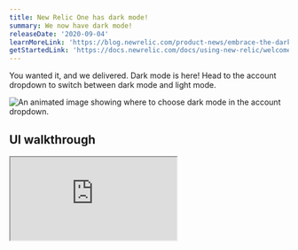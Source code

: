 ```yaml
---
title: New Relic One has dark mode!
summary: We now have dark mode!
releaseDate: '2020-09-04'
learnMoreLink: 'https://blog.newrelic.com/product-news/embrace-the-dark-mode/'
getStartedLink: 'https://docs.newrelic.com/docs/using-new-relic/welcome-new-relic/get-started/view-our-ui-dark-mode'
---
```


You wanted it, and we delivered. Dark mode is here! Head to the account dropdown to switch between dark mode and light mode.

![An animated image showing where to choose dark mode in the account dropdown.](src/images/dark-mode-example.gif 'Set dark mode theme in your account dropdown.')

## UI walkthrough

<iframe
  src="https://fast.wistia.net/embed/iframe/ej8rjucux9?videoFoam=true"
  title="Check Out New Relic One Video"
/>
